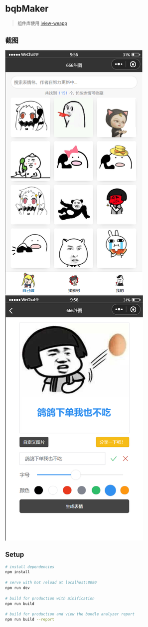 # bqbMaker 
> 组件库使用 [iview-weapp](https://github.com/TalkingData/iview-weapp)

## 截图

![](./screen-1.png)
![](./screen-2.png)

## Setup
``` bash
# install dependencies
npm install

# serve with hot reload at localhost:8080
npm run dev

# build for production with minification
npm run build

# build for production and view the bundle analyzer report
npm run build --report
```

